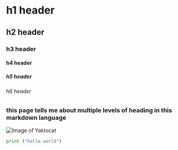 # h1 header
## h2 header
###  h3 header
####  h4 header
#####  h5 header
######  h6 header
### this page tells me about multiple levels of heading in this markdown language
![Image of Yaktocat](https://octodex.github.com/images/yaktocat.png)



```python
print ("hello world")
```
